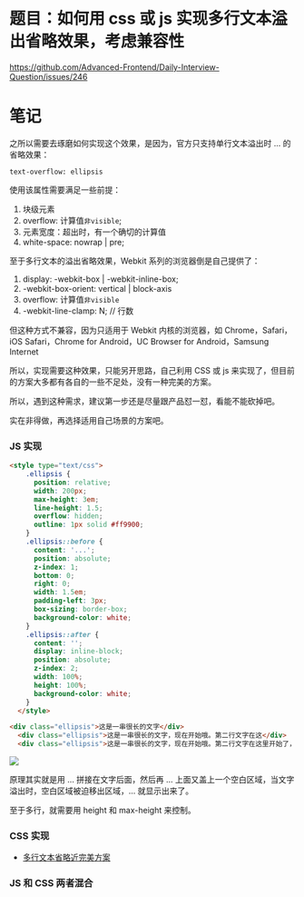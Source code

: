 # 题目：如何用 css 或 js 实现多行文本溢出省略效果，考虑兼容性

https://github.com/Advanced-Frontend/Daily-Interview-Question/issues/246

# 笔记

之所以需要去琢磨如何实现这个效果，是因为，官方只支持单行文本溢出时 ... 的省略效果：

`text-overflow: ellipsis`

使用该属性需要满足一些前提：

1. 块级元素
2. overflow: 计算值`非visible`;
3. 元素宽度：超出时，有一个确切的计算值
4. white-space: nowrap | pre;

至于多行文本的溢出省略效果，Webkit 系列的浏览器倒是自己提供了：

1. display: -webkit-box | -webkit-inline-box;
2. -webkit-box-orient: vertical | block-axis
3. overflow: 计算值`非visible`
4. -webkit-line-clamp: N; // 行数

但这种方式不兼容，因为只适用于 Webkit 内核的浏览器，如 Chrome，Safari，iOS Safari，Chrome for Android，UC Browser for Android，Samsung Internet

所以，实现需要这种效果，只能另开思路，自己利用 CSS 或 js 来实现了，但目前的方案大多都有各自的一些不足处，没有一种完美的方案。

所以，遇到这种需求，建议第一步还是尽量跟产品怼一怼，看能不能砍掉吧。

实在非得做，再选择适用自己场景的方案吧。

### JS 实现

```html
<style type="text/css">
    .ellipsis {
      position: relative;
      width: 200px;
      max-height: 3em;
      line-height: 1.5;
      overflow: hidden;
      outline: 1px solid #ff9900;
    }
    .ellipsis::before {
      content: '...';
      position: absolute;
      z-index: 1;
      bottom: 0;
      right: 0;
      width: 1.5em;
      padding-left: 3px;
      box-sizing: border-box;
      background-color: white;
    }
    .ellipsis::after {
      content: '';
      display: inline-block;
      position: absolute;
      z-index: 2;
      width: 100%;
      height: 100%;
      background-color: white;
    }
  </style>

<div class="ellipsis">这是一串很长的文字</div>
  <div class="ellipsis">这是一串很长的文字，现在开始哦。第二行文字在这</div>
  <div class="ellipsis">这是一串很长的文字，现在开始哦。第二行文字在这里开始了，从“里”字开始，就应该被...省略了。</div>
```

![](https://upload-images.jianshu.io/upload_images/2699594-5f6a200e13b4b334.png)  

原理其实就是用 ... 拼接在文字后面，然后再 ... 上面又盖上一个空白区域，当文字溢出时，空白区域被迫移出区域，... 就显示出来了。

至于多行，就需要用 height 和 max-height 来控制。



### CSS 实现

- [多行文本省略近完美方案](https://www.jianshu.com/p/07bcb00aa0ee)



### JS 和 CSS 两者混合